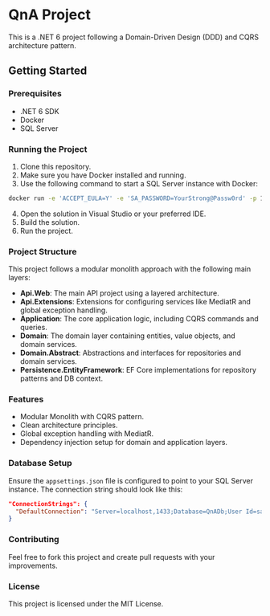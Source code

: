 
# QnA Project

This is a .NET 6 project following a Domain-Driven Design (DDD) and CQRS architecture pattern.

## Getting Started

### Prerequisites

- .NET 6 SDK
- Docker
- SQL Server

### Running the Project

1. Clone this repository.
2. Make sure you have Docker installed and running.
3. Use the following command to start a SQL Server instance with Docker:

```bash
docker run -e 'ACCEPT_EULA=Y' -e 'SA_PASSWORD=YourStrong@Passw0rd' -p 1433:1433 --name sqlserver -v ~/docker-volumes/sqlserver-data:/var/opt/mssql -u root -d mcr.microsoft.com/mssql/server:2022-latest
```

4. Open the solution in Visual Studio or your preferred IDE.
5. Build the solution.
6. Run the project.

### Project Structure

This project follows a modular monolith approach with the following main layers:

- **Api.Web**: The main API project using a layered architecture.
- **Api.Extensions**: Extensions for configuring services like MediatR and global exception handling.
- **Application**: The core application logic, including CQRS commands and queries.
- **Domain**: The domain layer containing entities, value objects, and domain services.
- **Domain.Abstract**: Abstractions and interfaces for repositories and domain services.
- **Persistence.EntityFramework**: EF Core implementations for repository patterns and DB context.

### Features

- Modular Monolith with CQRS pattern.
- Clean architecture principles.
- Global exception handling with MediatR.
- Dependency injection setup for domain and application layers.

### Database Setup

Ensure the `appsettings.json` file is configured to point to your SQL Server instance. The connection string should look like this:

```json
"ConnectionStrings": {
  "DefaultConnection": "Server=localhost,1433;Database=QnADb;User Id=sa;Password=YourStrong@Passw0rd;"
}
```

### Contributing

Feel free to fork this project and create pull requests with your improvements.

### License

This project is licensed under the MIT License.
